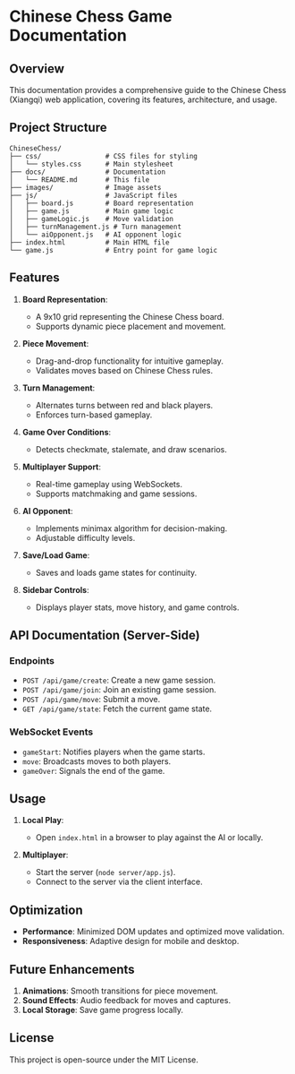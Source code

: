 # Chinese Chess Game Documentation

## Overview
This documentation provides a comprehensive guide to the Chinese Chess (Xiangqi) web application, covering its features, architecture, and usage.

## Project Structure
```
ChineseChess/
├── css/                # CSS files for styling
│   └── styles.css      # Main stylesheet
├── docs/               # Documentation
│   └── README.md       # This file
├── images/             # Image assets
├── js/                 # JavaScript files
│   ├── board.js        # Board representation
│   ├── game.js         # Main game logic
│   ├── gameLogic.js    # Move validation
│   ├── turnManagement.js # Turn management
│   └── aiOpponent.js   # AI opponent logic
├── index.html          # Main HTML file
└── game.js             # Entry point for game logic
```

## Features
1. **Board Representation**:
   - A 9x10 grid representing the Chinese Chess board.
   - Supports dynamic piece placement and movement.

2. **Piece Movement**:
   - Drag-and-drop functionality for intuitive gameplay.
   - Validates moves based on Chinese Chess rules.

3. **Turn Management**:
   - Alternates turns between red and black players.
   - Enforces turn-based gameplay.

4. **Game Over Conditions**:
   - Detects checkmate, stalemate, and draw scenarios.

5. **Multiplayer Support**:
   - Real-time gameplay using WebSockets.
   - Supports matchmaking and game sessions.

6. **AI Opponent**:
   - Implements minimax algorithm for decision-making.
   - Adjustable difficulty levels.

7. **Save/Load Game**:
   - Saves and loads game states for continuity.

8. **Sidebar Controls**:
   - Displays player stats, move history, and game controls.

## API Documentation (Server-Side)
### Endpoints
- `POST /api/game/create`: Create a new game session.
- `POST /api/game/join`: Join an existing game session.
- `POST /api/game/move`: Submit a move.
- `GET /api/game/state`: Fetch the current game state.

### WebSocket Events
- `gameStart`: Notifies players when the game starts.
- `move`: Broadcasts moves to both players.
- `gameOver`: Signals the end of the game.

## Usage
1. **Local Play**:
   - Open `index.html` in a browser to play against the AI or locally.

2. **Multiplayer**:
   - Start the server (`node server/app.js`).
   - Connect to the server via the client interface.

## Optimization
- **Performance**: Minimized DOM updates and optimized move validation.
- **Responsiveness**: Adaptive design for mobile and desktop.

## Future Enhancements
1. **Animations**: Smooth transitions for piece movement.
2. **Sound Effects**: Audio feedback for moves and captures.
3. **Local Storage**: Save game progress locally.

## License
This project is open-source under the MIT License.